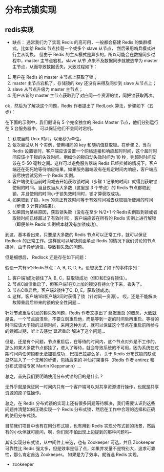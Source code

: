 # 分布式锁实现
## redis实现
- 缺点： 通常我们为了实现 Redis 的高可用，一般都会搭建 Redis 的集群模式，比如给 Redis 节点挂载一个或多个 slave 从节点，
  然后采用哨兵模式进行主从切换。 但由于 Redis 的主从模式是异步的，所以可能会在数据同步过程中，master 主节点宕机，slave 从节
  点来不及数据同步就被选举为 master 主节点，从而导致数据丢失，大致过程如下：
1. 用户在 Redis 的 master 主节点上获取了锁；
2. master 主节点宕机了，存储锁的 key 还没有来得及同步到 slave 从节点上；
3. slave 从节点升级为 master 主节点；
4. 用户从新的 master 主节点获取到了对应同一个资源的锁，同把锁获取两次。

ok，然后为了解决这个问题，Redis 作者提出了 RedLock 算法，步骤如下（五步）：

在下面的示例中，我们假设有 5 个完全独立的 Redis Master 节点，他们分别运行在 5 台服务器中，可以保证他们不会同时宕机。

1. 获取当前 Unix 时间，以毫秒为单位。
2. 依次尝试从 N 个实例，使用相同的 key 和随机值获取锁。在步骤 2，当向 Redis 设置锁时，客户端应该设置一个网络连接和响应超时时间，这个超时时间应该小于锁的失效时间。例如你的锁自动失效时间为 10 秒，则超时时间应该在 5-50 毫秒之间。这样可以避免服务器端 Redis 已经挂掉的情况下，客户端还在死死地等待响应结果。如果服务器端没有在规定时间内响应，客户端应该尽快尝试另外一个 Redis 实例。
3. 客户端使用当前时间减去开始获取锁时间（步骤 1 记录的时间）就得到获取锁使用的时间。当且仅当从大多数（这里是 3 个节点）的 Redis 节点都取到锁，并且使用的时间小于锁失效时间时，锁才算获取成功。
4. 如果取到了锁，key 的真正有效时间等于有效时间减去获取锁所使用的时间（步骤 3 计算的结果）。
5. 如果因为某些原因，获取锁失败（没有在至少 N/2+1 个Redis实例取到锁或者取锁时间已经超过了有效时间），客户端应该在所有的 Redis 实例上进行解锁（即便某些 Redis 实例根本就没有加锁成功）。

到这，基本看出来，只要是大多数的 Redis 节点可以正常工作，就可以保证 Redlock 的正常工作。这样就可以解决前面单点 Redis 的情况下我们讨论的节点挂掉，由于异步通信，导致锁失效的问题。

但是细想后， Redlock 还是存在如下问题：

假设一共有5个Redis节点：A, B, C, D, E。设想发生了如下的事件序列：

1. 客户端1成功锁住了A, B, C，获取锁成功（但D和E没有锁住）。
2. 节点C崩溃重启了，但客户端1在C上加的锁没有持久化下来，丢失了。
3. 节点C重启后，客户端2锁住了C, D, E，获取锁成功。
4. 这样，客户端1和客户端2同时获得了锁（针对同一资源）。
哎，还是不能解决故障重启后带来的锁的安全性问题…

针对节点重后引发的锁失效问题，Redis 作者又提出了 延迟重启 的概念，大致就是说，一个节点崩溃后，不要立刻重启他，而是等到一定的时间后再重启，等待的时间应该大于锁的过期时间，采用这种方式，就可以保证这个节点在重启前所参与的锁都过期，听上去感觉 延迟重启 解决了这个问题…

但是，还是有个问题，节点重启后，在等待的时间内，这个节点对外是不工作的。那么如果大多数节点都挂了，进入了等待，就会导致系统的不可用，因为系统在过期时间内任何锁都无法加锁成功…
巴拉巴拉那么多，关于 Redis 分布式锁的缺点显然进入了一个无解的步骤，包括后来的 神仙打架事件（Redis 作者 antirez 和 分布式领域专家 Martin Kleppmann）…

总之，首先我们要明确使用分布式锁的目的是什么？

无外乎就是保证同一时间内只有一个客户端可以对共享资源进行操作，也就是共享资源的原子性操作。

总之，在 Redis 分布式锁的实现上还有很多问题等待解决，我们需要认识到这些问题并清楚如何正确实现一个 Redis 分布式锁，然后在工作中合理的选择和正确的使用分布式锁。

目前我们项目中也有在用分布式锁，也有用到 Redis 实现分布式锁的场景，然后有的小伙伴就可能问，啊，你们就不怕出现上边提到的那种问题吗~

其实实现分布式锁，从中间件上来选，也有 Zookeeper 可选，并且 Zookeeper 可靠性比 Redis 强太多，但是效率是低了点，如果并发量不是特别大，追求可靠性，那么肯定首选 Zookeeper。
如果是为了效率，就首选 Redis 实现。
  
- zookeeper
